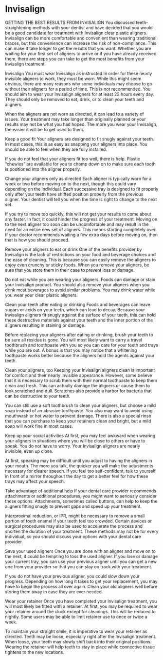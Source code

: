 # Invisalign
GETTING THE BEST RESULTS FROM INVISALIGN
You discussed teeth-straightening methods with your dentist and have decided that you would be a good candidate for treatment with Invisalign clear plastic aligners. Invisalign can be more comfortable and convenient than wearing traditional braces, but this convenience can increase the risk of non-compliance. This can make it take longer to get the results that you want. Whether you are waiting for your first set of aligners to arrive or if you have already received them, there are steps you can take to get the most benefits from your Invisalign treatment.


Invisalign
You must wear Invisalign as instructed
In order for these nearly invisible aligners to work, they must be worn. While this might seem obvious, there are many reasons why some individuals may choose to go without their aligners for a period of time. This is not recommended. You should aim to wear your Invisalign aligners for at least 22 hours every day. They should only be removed to eat, drink, or to clean your teeth and aligners.

When the aligners are not worn as directed, it can lead to a variety of issues. Your treatment may take longer than originally planned or your results may not be what you had hoped. The more you wear your Invisalign, the easier it will be to get used to them.

Keep a good fit
Your aligners are designed to fit snugly against your teeth. In most cases, this is as easy as snapping your aligners into place. You should be able to feel when they are fully installed.

If you do not feel that your aligners fit too well, there is help. Plastic “chewies” are available for you to chomp down on to make sure each tooth is positioned into the aligner properly.

Change your aligners only as directed
Each aligner is typically worn for a week or two before moving on to the next, though this could vary depending on the individual. Each successive tray is designed to fit properly only after your teeth have shifted position properly from the previous aligner. Your dentist will tell you when the time is right to change to the next set.

If you try to move too quickly, this will not get your results to come about any faster. In fact, it could hinder the progress of your treatment. Moving on to the next aligner too soon can be uncomfortable and may result in the need for an entire new set of aligners. This means starting completely over. If your doctor recommends waiting a few extra days before moving on, then that is how you should proceed.

Remove your aligners to eat or drink
One of the benefits provider by Invisalign is the lack of restrictions on your food and beverage choices and the ease of cleaning. This is because you can easily remove the aligners to enjoy even crunchy or sticky foods. When you remove your aligners, be sure that you store them in their case to prevent loss or damage.

Do not eat while you are wearing your aligners. Foods can damage or stain your Invisalign product. You should also remove your aligners when you drink most beverages to avoid similar problems. You may drink water while you wear your clear plastic aligners.

Clean your teeth after eating or drinking
Foods and beverages can leave sugars or acids on your teeth, which can lead to decay. Because your Invisalign aligners fit snugly against the surface of your teeth, this can hold these destructive materials against your teeth and the inner portion of the aligners resulting in staining or damage.

Before replacing your aligners after eating or drinking, brush your teeth to be sure all residue is gone. You will most likely want to carry a travel toothbrush and toothpaste with you so you can care for your teeth and trays while you are out. A bonus is that you may notice that a whitening toothpaste works better because the aligners hold the agents against your teeth.

Clean your aligners, too
Keeping your Invisalign aligners clean is important for comfort and their nearly invisible appearance. However, some believe that it is necessary to scrub them with their normal toothpaste to keep them clean and fresh. This can actually damage the aligners or cause them to look scratched and dull. Scratches also provide a harbor for bacteria that can be destructive to your teeth.

You can still use a soft toothbrush to clean your aligners, but choose a mild soap instead of an abrasive toothpaste. You also may want to avoid using mouthwash or hot water to prevent damage. There is also a special rinse that you can purchase to keep your retainers clean and bright, but a mild soap will work fine in most cases.

Keep up your social activities
At first, you may feel awkward when wearing your aligners in situations where you will be close to others or have to speak. You do not have to worry. Your Invisalign aligners are nearly invisible, even up close.

At first, speaking may be difficult until you adjust to having the aligners in your mouth. The more you talk, the quicker you will make the adjustments necessary for clearer speech. If you feel too self-confident, talk to yourself in front of a mirror throughout the day to get a better feel for how these trays may affect your speech.

Take advantage of additional help
If your dental care provider recommends attachments or additional procedures, you might want to seriously consider these options. Attachments, sometimes called buttons, can help to keep the aligners fitting snugly to prevent gaps and speed up your treatment.

Interproximal reduction, or IPR, might be necessary to remove a small portion of tooth enamel if your teeth feel too crowded. Certain devices or surgical procedures may also be used to accelerate the process and shorten the duration of your treatment. These methods may not be for every individual, so you should discuss your options with your dental care provider.

Save your used aligners
Once you are done with an aligner and move on to the next, it could be tempting to toss the used aligner. If you lose or damage your current tray, you can use your previous aligner until you can get a new one from your provider so that you can stay on track with your treatment.

If you do not have your previous aligner, you could slow down your progress. Depending on how long it takes to get your replacement, you may have to begin the process all over again. Clean your old aligners well before storing them away in case they are ever needed.

Wear your retainer
Once you have completed your Invisalign treatment, you will most likely be fitted with a retainer. At first, you may be required to wear your retainer around the clock except for cleanings. This will be reduced to nightly. Some users may be able to limit retainer use to once or twice a week.

To maintain your straight smile, it is imperative to wear your retainer as directed. Teeth may be loose, especially right after the Invisalign treatment. When loose, your teeth may slowly shift back into their original positions. Wearing the retainer will help teeth to stay in place while connective tissue tightens to the new locations.
